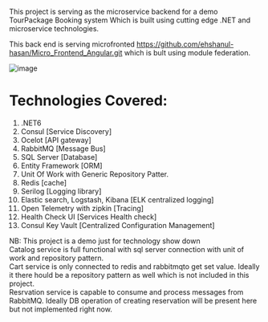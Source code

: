 This project is serving as the microservice backend for a demo TourPackage Booking system Which is built using cutting edge .NET and microservice technologies.

This back end is serving microfronted https://github.com/ehshanul-hasan/Micro_Frontend_Angular.git which is bult using module federation.


![image](https://user-images.githubusercontent.com/77856935/155855477-c27168b5-6959-4306-8ec9-fb34053107ea.png)

# Technologies Covered:

1. .NET6
2. Consul [Service Discovery]
3. Ocelot [API gateway]
4. RabbitMQ [Message Bus]
5. SQL Server [Database]
6. Entity Framework [ORM]
7. Unit Of Work with Generic Repository Patter.
8. Redis [cache]
9. Serilog [Logging library]
10. Elastic search, Logstash, Kibana [ELK centralized logging]
11. Open Telemetry with zipkin [Tracing]
12. Health Check UI [Services Health check]
13. Consul Key Vault [Centralized Configuration Management]


NB: This project is a demo just for technology show down </br>
Catalog service is full functional with sql server connection with unit of work and repository pattern.</br>
Cart service is only connected to redis and rabbitmqto get set value. Ideally it there hould be a repository pattern as well which is not included in this project.</br>
Resrvation service is capable to consume and process messages from RabbitMQ. Ideally DB operation of creating reservation will be present here but not implemented right now.
